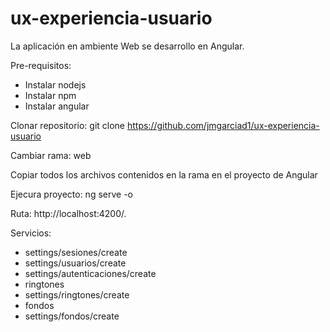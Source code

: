 # ux-experiencia-usuario
La aplicación en ambiente Web se desarrollo en Angular.

Pre-requisitos:
* Instalar nodejs
* Instalar npm
* Instalar angular

Clonar repositorio:
git clone https://github.com/jmgarciad1/ux-experiencia-usuario

Cambiar rama: 
web

Copiar todos los archivos contenidos en la rama en el proyecto de Angular

Ejecura proyecto:
ng serve -o

Ruta:
http://localhost:4200/.

Servicios:
* settings/sesiones/create
* settings/usuarios/create
* settings/autenticaciones/create
* ringtones
* settings/ringtones/create
* fondos
* settings/fondos/create
